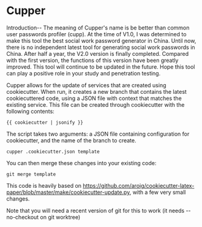 # Cupper
Introduction--
The meaning of Cupper's name is be better than common user passwords profiler (cupp). At the time of V1.0, I was determined to make this tool the best social work password generator in China. Until now, there is no independent latest tool for generating social work passwords in China. After half a year, the V2.0 version is finally completed. Compared with the first version, the functions of this version have been greatly improved. This tool will continue to be updated in the future. Hope this tool can play a positive role in your study and penetration testing.

Cupper allows for the update of services that are created using cookiecutter. When run, it creates a new branch that contains the latest cookiecuttered code, using a JSON file with context that matches the existing service. This file can be created through cookiecutter with the following contents:

`{{ cookiecutter | jsonify }}`

The script takes two arguments: a JSON file containing configuration for cookiecutter, and the name of the branch to create.

`cupper .cookiecutter.json template`

You can then merge these changes into your existing code:

`git merge template`

This code is heavily based on https://github.com/aroig/cookiecutter-latex-paper/blob/master/make/cookiecutter-update.py, with a few very small changes. 

Note that you will need a recent version of git for this to work (it needs --no-checkout on git worktree)
